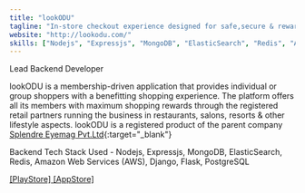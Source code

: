 ```yaml
---
title: "lookODU"
tagline: "In-store checkout experience designed for safe,secure & rewarding bill payment on your every lifestyle shopping"
website: "http://lookodu.com/"
skills: ["Nodejs", "Expressjs", "MongoDB", "ElasticSearch", "Redis", "AWS", "Django", "Flask", "PostgreSQL"]
---
```


Lead Backend Developer

lookODU is a membership-driven application that provides individual or group shoppers with a benefitting shopping experience. The platform offers all its members with maximum shopping rewards through the registered retail partners running the business in restaurants, salons, resorts & other lifestyle aspects.
lookODU is a registered product of the parent company [Splendre Eyemag Pvt.Ltd](https://splendre.com/){:target="_blank"}

Backend Tech Stack Used - Nodejs, Expressjs, MongoDB, ElasticSearch, Redis, Amazon Web Services (AWS), Django, Flask, PostgreSQL

[[PlayStore] ](https://play.google.com/store/apps/details?id=com.splendre.lookodu)
[[AppStore] ](https://apps.apple.com/app/id1524276688)
